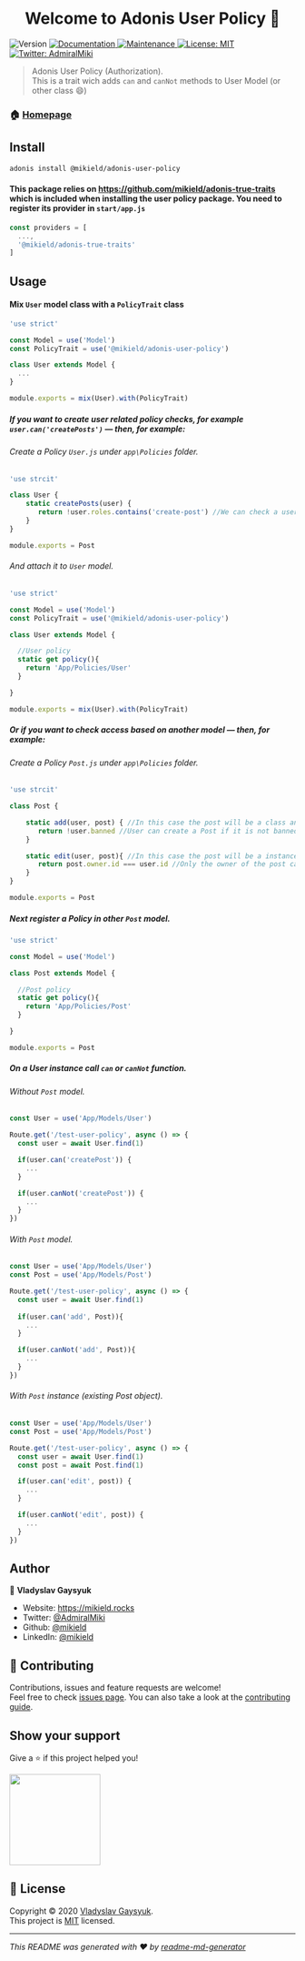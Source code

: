 <h1 align="center">Welcome to Adonis User Policy 👋</h1>
<p>
  <img alt="Version" src="https://img.shields.io/badge/version-0.1.1-blue.svg?cacheSeconds=2592000" />
  <a href="https://github.com/mikield/adonis-user-policy#readme" target="_blank">
    <img alt="Documentation" src="https://img.shields.io/badge/documentation-yes-brightgreen.svg" />
  </a>
  <a href="https://github.com/mikield/adonis-user-policy/graphs/commit-activity" target="_blank">
    <img alt="Maintenance" src="https://img.shields.io/badge/Maintained%3F-yes-green.svg" />
  </a>
  <a href="https://github.com/mikield/adonis-user-policy/blob/master/LICENSE" target="_blank">
    <img alt="License: MIT" src="https://img.shields.io/github/license/mikield/Adonis User Policy" />
  </a>
  <a href="https://twitter.com/AdmiralMiki" target="_blank">
    <img alt="Twitter: AdmiralMiki" src="https://img.shields.io/twitter/follow/AdmiralMiki.svg?style=social" />
  </a>
</p>

> Adonis User Policy (Authorization). <br> This is a trait wich adds `can` and `canNot` methods to User Model (or other class :smile:)

### 🏠 [Homepage](https://github.com/mikield/adonis-user-policy#readme)

## Install

```sh
adonis install @mikield/adonis-user-policy
```

#### This package relies on https://github.com/mikield/adonis-true-traits which is included when installing the user policy package. You need to register its provider in `start/app.js`

```js
const providers = [
  ...,
  '@mikield/adonis-true-traits'
]
```

## Usage

#### Mix `User` model class with a `PolicyTrait` class

```js
'use strict'

const Model = use('Model')
const PolicyTrait = use('@mikield/adonis-user-policy')

class User extends Model {
  ...
}

module.exports = mix(User).with(PolicyTrait)
```

##### If you want to create user related policy checks, for example `user.can('createPosts')` — then, for example:

###### Create a Policy `User.js` under `app\Policies` folder.

```js
'use strcit'

class User {
    static createPosts(user) {
       return !user.roles.contains('create-post') //We can check a user role for example
    }
}

module.exports = Post
```
###### And attach it to `User` model.

```js
'use strict'

const Model = use('Model')
const PolicyTrait = use('@mikield/adonis-user-policy')

class User extends Model {

  //User policy
  static get policy(){
    return 'App/Policies/User'
  }

}

module.exports = mix(User).with(PolicyTrait)
```

##### Or if you want to check access based on another model — then, for example:

###### Create a Policy `Post.js` under `app\Policies` folder.

```js
'use strcit'

class Post {

    static add(user, post) { //In this case the post will be a class and not a instance
       return !user.banned //User can create a Post if it is not banned
    }

    static edit(user, post){ //In this case the post will be a instance and not a class
       return post.owner.id === user.id //Only the owner of the post can edit the post
    }
}

module.exports = Post
```

##### Next register a Policy in other `Post` model.

```js
'use strict'

const Model = use('Model')

class Post extends Model {

  //Post policy
  static get policy(){
    return 'App/Policies/Post'
  }

}

module.exports = Post
```


##### On a User instance call `can` or `canNot` function.

###### Without `Post` model.

```js
const User = use('App/Models/User')

Route.get('/test-user-policy', async () => {
  const user = await User.find(1)

  if(user.can('createPost')) {
    ...
  }

  if(user.canNot('createPost')) {
    ...
  }
})

```

###### With `Post` model.

```js
const User = use('App/Models/User')
const Post = use('App/Models/Post')

Route.get('/test-user-policy', async () => {
  const user = await User.find(1)
  
  if(user.can('add', Post)){
    ...
  }

  if(user.canNot('add', Post)){
    ...
  }
})

```

###### With `Post` instance (existing Post object).

```js
const User = use('App/Models/User')
const Post = use('App/Models/Post')

Route.get('/test-user-policy', async () => {
  const user = await User.find(1)
  const post = await Post.find(1)

  if(user.can('edit', post)) {
    ...
  }

  if(user.canNot('edit', post)) {
    ...
  }
})

```


## Author

👤 **Vladyslav Gaysyuk**

* Website: https://mikield.rocks
* Twitter: [@AdmiralMiki](https://twitter.com/AdmiralMiki)
* Github: [@mikield](https://github.com/mikield)
* LinkedIn: [@mikield](https://linkedin.com/in/mikield)

## 🤝 Contributing

Contributions, issues and feature requests are welcome!<br />Feel free to check [issues page](https://github.com/mikield/adonis-user-policy/issues). You can also take a look at the [contributing guide](https://github.com/mikield/adonis-user-policy/blob/master/CONTRIBUTING.md).

## Show your support

Give a ⭐️ if this project helped you!

<a href="https://www.patreon.com/mikield">
  <img src="https://c5.patreon.com/external/logo/become_a_patron_button@2x.png" width="160">
</a>

## 📝 License

Copyright © 2020 [Vladyslav Gaysyuk](https://github.com/mikield).<br />
This project is [MIT](https://github.com/mikield/adonis-user-policy/blob/master/LICENSE) licensed.

***
_This README was generated with ❤️ by [readme-md-generator](https://github.com/kefranabg/readme-md-generator)_